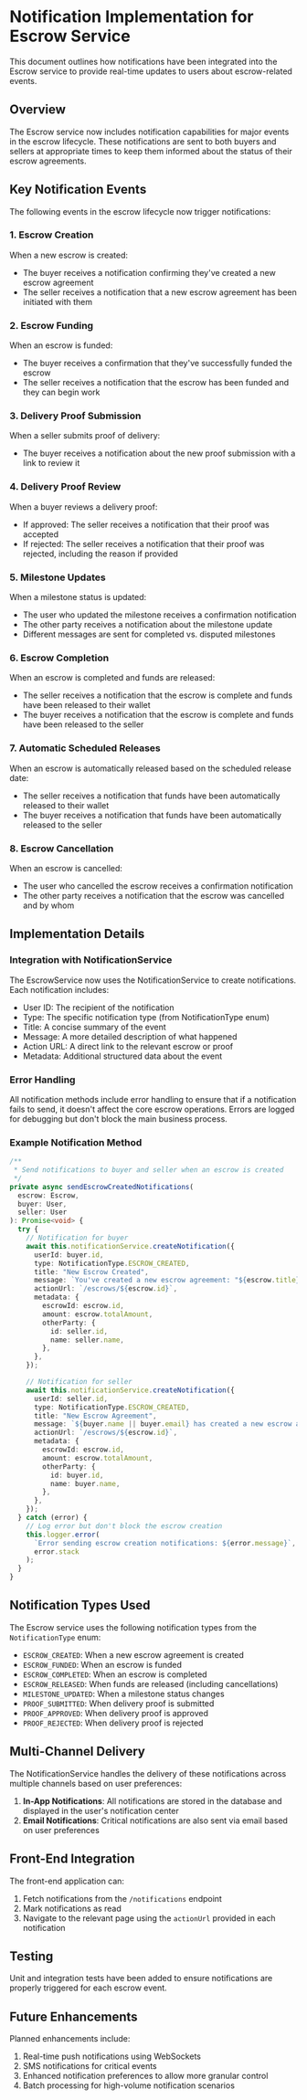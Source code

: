 # Notification Implementation for Escrow Service

This document outlines how notifications have been integrated into the Escrow service to provide real-time updates to users about escrow-related events.

## Overview

The Escrow service now includes notification capabilities for major events in the escrow lifecycle. These notifications are sent to both buyers and sellers at appropriate times to keep them informed about the status of their escrow agreements.

## Key Notification Events

The following events in the escrow lifecycle now trigger notifications:

### 1. Escrow Creation

When a new escrow is created:

- The buyer receives a notification confirming they've created a new escrow agreement
- The seller receives a notification that a new escrow agreement has been initiated with them

### 2. Escrow Funding

When an escrow is funded:

- The buyer receives a confirmation that they've successfully funded the escrow
- The seller receives a notification that the escrow has been funded and they can begin work

### 3. Delivery Proof Submission

When a seller submits proof of delivery:

- The buyer receives a notification about the new proof submission with a link to review it

### 4. Delivery Proof Review

When a buyer reviews a delivery proof:

- If approved: The seller receives a notification that their proof was accepted
- If rejected: The seller receives a notification that their proof was rejected, including the reason if provided

### 5. Milestone Updates

When a milestone status is updated:

- The user who updated the milestone receives a confirmation notification
- The other party receives a notification about the milestone update
- Different messages are sent for completed vs. disputed milestones

### 6. Escrow Completion

When an escrow is completed and funds are released:

- The seller receives a notification that the escrow is complete and funds have been released to their wallet
- The buyer receives a notification that the escrow is complete and funds have been released to the seller

### 7. Automatic Scheduled Releases

When an escrow is automatically released based on the scheduled release date:

- The seller receives a notification that funds have been automatically released to their wallet
- The buyer receives a notification that funds have been automatically released to the seller

### 8. Escrow Cancellation

When an escrow is cancelled:

- The user who cancelled the escrow receives a confirmation notification
- The other party receives a notification that the escrow was cancelled and by whom

## Implementation Details

### Integration with NotificationService

The EscrowService now uses the NotificationService to create notifications. Each notification includes:

- User ID: The recipient of the notification
- Type: The specific notification type (from NotificationType enum)
- Title: A concise summary of the event
- Message: A more detailed description of what happened
- Action URL: A direct link to the relevant escrow or proof
- Metadata: Additional structured data about the event

### Error Handling

All notification methods include error handling to ensure that if a notification fails to send, it doesn't affect the core escrow operations. Errors are logged for debugging but don't block the main business process.

### Example Notification Method

```typescript
/**
 * Send notifications to buyer and seller when an escrow is created
 */
private async sendEscrowCreatedNotifications(
  escrow: Escrow,
  buyer: User,
  seller: User
): Promise<void> {
  try {
    // Notification for buyer
    await this.notificationService.createNotification({
      userId: buyer.id,
      type: NotificationType.ESCROW_CREATED,
      title: "New Escrow Created",
      message: `You've created a new escrow agreement: "${escrow.title}" with ${seller.name || seller.email}`,
      actionUrl: `/escrows/${escrow.id}`,
      metadata: {
        escrowId: escrow.id,
        amount: escrow.totalAmount,
        otherParty: {
          id: seller.id,
          name: seller.name,
        },
      },
    });

    // Notification for seller
    await this.notificationService.createNotification({
      userId: seller.id,
      type: NotificationType.ESCROW_CREATED,
      title: "New Escrow Agreement",
      message: `${buyer.name || buyer.email} has created a new escrow agreement with you: "${escrow.title}"`,
      actionUrl: `/escrows/${escrow.id}`,
      metadata: {
        escrowId: escrow.id,
        amount: escrow.totalAmount,
        otherParty: {
          id: buyer.id,
          name: buyer.name,
        },
      },
    });
  } catch (error) {
    // Log error but don't block the escrow creation
    this.logger.error(
      `Error sending escrow creation notifications: ${error.message}`,
      error.stack
    );
  }
}
```

## Notification Types Used

The Escrow service uses the following notification types from the `NotificationType` enum:

- `ESCROW_CREATED`: When a new escrow agreement is created
- `ESCROW_FUNDED`: When an escrow is funded
- `ESCROW_COMPLETED`: When an escrow is completed
- `ESCROW_RELEASED`: When funds are released (including cancellations)
- `MILESTONE_UPDATED`: When a milestone status changes
- `PROOF_SUBMITTED`: When delivery proof is submitted
- `PROOF_APPROVED`: When delivery proof is approved
- `PROOF_REJECTED`: When delivery proof is rejected

## Multi-Channel Delivery

The NotificationService handles the delivery of these notifications across multiple channels based on user preferences:

1. **In-App Notifications**: All notifications are stored in the database and displayed in the user's notification center
2. **Email Notifications**: Critical notifications are also sent via email based on user preferences

## Front-End Integration

The front-end application can:

1. Fetch notifications from the `/notifications` endpoint
2. Mark notifications as read
3. Navigate to the relevant page using the `actionUrl` provided in each notification

## Testing

Unit and integration tests have been added to ensure notifications are properly triggered for each escrow event.

## Future Enhancements

Planned enhancements include:

1. Real-time push notifications using WebSockets
2. SMS notifications for critical events
3. Enhanced notification preferences to allow more granular control
4. Batch processing for high-volume notification scenarios
